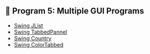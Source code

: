 
## 📌 Program 5: Multiple GUI Programs

- [Swing JList](https://github.com/Nisarga0904/Advanced-Java/blob/main/Lab5_Swing/Swings/SwingLab5JList.png)
- [Swing TabbedPannel](https://github.com/Nisarga0904/Advanced-Java/blob/main/Lab5_Swing/Swings/SwingLab5TabbedPannel.png)
- [Swing Country](https://github.com/Nisarga0904/Advanced-Java/blob/main/Lab5_Swing/Swings/SwingLab5Country.png)
- [Swing ColorTabbed](https://github.com/Nisarga0904/Advanced-Java/blob/main/Lab5_Swing/Swings/SwingLab5ColorTabbed.png)
